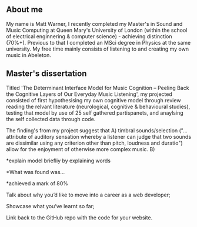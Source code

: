 ## About me

My name is Matt Warner, I recently completed my Master's in Sound and Music Computing at Queen Mary's University of London (within the school of electrical enginnering & computer science) - achieving distinction (70%+). Previous to that I completed an MSci degree in Physics at the same university. My free time mainly consists of listening to and creating my own music in Abeleton.

## Master's dissertation

Titled 'The Determinant Interface Model for Music Cognition – Peeling Back the Cognitive Layers of Our Everyday Music Listening', my projected consisted of first hypothesising my own cognitive model through review reading the relvant literature (neurological, cognitive & behavioural studies), testing that model by use of 25 self gathered partispanets, and anaylsing the self collected data through code.

The finding's from my project suggest that A) timbral sounds/selection ("… attribute of auditory sensation whereby a listener can judge that two sounds are dissimilar using any criterion other than pitch, loudness and duratio") allow for the enjoyment of otherwise more complex music. B)

*explain model briefliy by explaining words

*What was found was...

*achieved a mark of 80%


Talk about why you’d like to move into a career as a web developer;


Showcase what you’ve learnt so far;


Link back to the GitHub repo with the code for your website.
